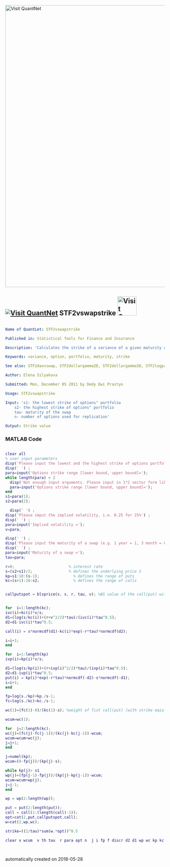 [<img src="https://github.com/QuantLet/Styleguide-and-FAQ/blob/master/pictures/banner.png" width="888" alt="Visit QuantNet">](http://quantlet.de/)

## [<img src="https://github.com/QuantLet/Styleguide-and-FAQ/blob/master/pictures/qloqo.png" alt="Visit QuantNet">](http://quantlet.de/) **STF2vswapstrike** [<img src="https://github.com/QuantLet/Styleguide-and-FAQ/blob/master/pictures/QN2.png" width="60" alt="Visit QuantNet 2.0">](http://quantlet.de/)

```yaml

Name of QuantLet: STF2vswapstrike 

Published in: Statistical Tools for Finance and Insurance

Description: 'Calculates the strike of a variance of a given maturity using the potrfolio of options of a given strike range.'

Keywords: variance, option, portfolio, maturity, strike

See also: STF2daxvswap, STF2dollargamma2D, STF2dollargamma3D, STF2logpayoff

Author: Elena Silyakova

Submitted: Mon, December 05 2011 by Dedy Dwi Prastyo

Usage: STF2vswapstrike

Input: 's1- the lowest strike of options" portfolio
	s2- the highest strike of options" portfolio
	tau- maturity of the swap
	n- number of options used for replication'

Output: Strike value

```

### MATLAB Code
```matlab

clear all
% user input parameters
disp('Please input the lowest and the highest strike of options portfolio as: [10,200]') ;
disp(' ') ;
para=input('Options strike range [lower bound, upper bound]=');
while length(para) < 2
  disp('Not enough input arguments. Please input in 1*2 vector form like [10,200] or [10,200]');
  para=input('Options strike range [lower bound, upper bound]=');
end
s1=para(1);
s2=para(2);

  disp(' ') ;
disp('Please imput the implied volatility, i.e. 0.25 for 25%') ;
disp(' ') ;
para=input('Implied volatility =');
v=para;

disp(' ') ;
disp('Please input the maturity of a swap (e.g. 1 year = 1, 3 month = 0.25)') ;
disp(' ') ;
para=input('Maturity of a swap =');
tau=para;

r=0;                        % interest rate
s=(s2+s1)/2;                % defines the underlying price S
kp=s1:10:(s-1);               % defines the range of puts
kc=(s+1):10:s2;               % defines the range of calls


callputspot = blsprice(s, s, r, tau, v); %BS value of the call(put) with strike equal to spot price


for  i=1:length(kc);   
ivc(i)=kc(i)*v/s;
d1=(log(s/kc(i))+(r+v^2/2)*tau)/(ivc(i)*tau^0.5);
d2=d1-ivc(i)*tau^0.5;

call(i) = s*normcdf(d1)-kc(i)*exp(-r*tau)*normcdf(d2);

i=i+1;    
end

for  i=1:length(kp)   
ivp(i)=kp(i)*v/s;

d1=(log(s/kp(i))+(r+ivp(i)^2/2)*tau)/(ivp(i)*tau^0.5);
d2=d1-ivp(i)*tau^0.5;
put(i) = kp(i)*exp(-r*tau)*normcdf(-d2)-s*normcdf(-d1);
i=i+1;
end    

fp=log(s./kp)+kp./s-1;
fc=log(s./kc)+kc./s-1;

wc(1)=(fc(1)-0)/(kc(1)-s); %weight of fist call(put) (with strike eqial to spot price)

wcum=wc(1);

for  j=2:length(kc);   
wc(j)=(fc(j)-fc(j-1))/(kc(j)-kc(j-1))-wcum;
wcum=wcum+wc(j);
j=j+1;
end

j=numel(kp);
wcum=(0-fp(j))/(kp(j)-s);

while kp(j)> s1   
wp(j)=(fp(j-1)-fp(j))/(kp(j)-kp(j-1))-wcum;
wcum=wcum+wp(j);
j=j-1;
end

wp = wp(2:length(wp));

put = put(2:length(put));
call = call(1:(length(call)-1));
opt=cat(2,put,callputspot,call);
w=cat(2,wp,wc);

strike=((2/tau)*sum(w.*opt))^0.5

clear x wcum  v th tau  r para opt n  j i fp f discr d2 d1 wp wc kp kc  fc




```

automatically created on 2018-05-28